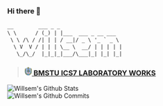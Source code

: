 ### Hi there 👋

```
__        ___ _ _
\ \      / (_) | |___  ___ _ __ ___
 \ \ /\ / /| | | / __|/ _ \ '_ ` _ \
  \ V  V / | | | \__ \  __/ | | | | |
   \_/\_/  |_|_|_|___/\___|_| |_| |_|
```

> [<h3><img src="img/bmstu.png" height="20px" /> BMSTU ICS7 LABORATORY WORKS</h3>](https://github.com/bmstu-ics7)

<div>
    <img alt="Willsem's Github Stats" src="https://github-readme-stats.codestackr.vercel.app/api?username=Willsem&show_icons=true&hide_border=false&title_color=fff&icon_color=79ff97&text_color=9f9f9f&bg_color=151515" />
</div>

<div>
    <img alt="Willsem's Github Commits" src="https://github-readme-stats.vercel.app/api/top-langs/?username=Willsem&hide_border=false&layout=compact&title_color=fff&icon_color=79ff97&text_color=9f9f9f&bg_color=151515" />
</div>
